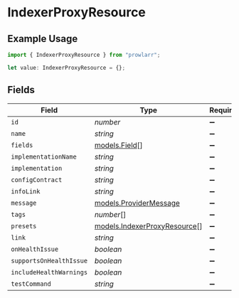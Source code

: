 # IndexerProxyResource

## Example Usage

```typescript
import { IndexerProxyResource } from "prowlarr";

let value: IndexerProxyResource = {};
```

## Fields

| Field                                                              | Type                                                               | Required                                                           | Description                                                        |
| ------------------------------------------------------------------ | ------------------------------------------------------------------ | ------------------------------------------------------------------ | ------------------------------------------------------------------ |
| `id`                                                               | *number*                                                           | :heavy_minus_sign:                                                 | N/A                                                                |
| `name`                                                             | *string*                                                           | :heavy_minus_sign:                                                 | N/A                                                                |
| `fields`                                                           | [models.Field](../models/field.md)[]                               | :heavy_minus_sign:                                                 | N/A                                                                |
| `implementationName`                                               | *string*                                                           | :heavy_minus_sign:                                                 | N/A                                                                |
| `implementation`                                                   | *string*                                                           | :heavy_minus_sign:                                                 | N/A                                                                |
| `configContract`                                                   | *string*                                                           | :heavy_minus_sign:                                                 | N/A                                                                |
| `infoLink`                                                         | *string*                                                           | :heavy_minus_sign:                                                 | N/A                                                                |
| `message`                                                          | [models.ProviderMessage](../models/providermessage.md)             | :heavy_minus_sign:                                                 | N/A                                                                |
| `tags`                                                             | *number*[]                                                         | :heavy_minus_sign:                                                 | N/A                                                                |
| `presets`                                                          | [models.IndexerProxyResource](../models/indexerproxyresource.md)[] | :heavy_minus_sign:                                                 | N/A                                                                |
| `link`                                                             | *string*                                                           | :heavy_minus_sign:                                                 | N/A                                                                |
| `onHealthIssue`                                                    | *boolean*                                                          | :heavy_minus_sign:                                                 | N/A                                                                |
| `supportsOnHealthIssue`                                            | *boolean*                                                          | :heavy_minus_sign:                                                 | N/A                                                                |
| `includeHealthWarnings`                                            | *boolean*                                                          | :heavy_minus_sign:                                                 | N/A                                                                |
| `testCommand`                                                      | *string*                                                           | :heavy_minus_sign:                                                 | N/A                                                                |